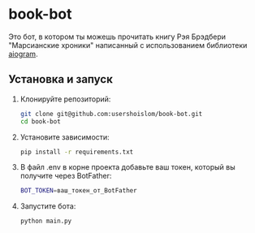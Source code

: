 # book-bot

Это бот, в котором ты можешь прочитать книгу Рэя Брэдбери "Марсианские хроники" написанный с использованием
библиотеки [aiogram](https://github.com/aiogram/aiogram).

## Установка и запуск

1. Клонируйте репозиторий:

   ```bash
   git clone git@github.com:usershoislom/book-bot.git
   cd book-bot

2. Установите зависимости:

    ```bash
    pip install -r requirements.txt

3. В файл .env в корне проекта добавьте ваш токен, который вы получите через BotFather:

    ```bash
    BOT_TOKEN=ваш_токен_от_BotFather

4. Запустите бота:

    ```bash
    python main.py